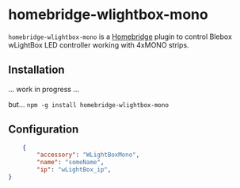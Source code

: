# homebridge-wlightbox-mono

`homebridge-wlightbox-mono` is a [Homebridge](https://github.com/nfarina/homebridge) plugin to control Blebox wLightBox LED controller working with 4xMONO strips.

## Installation
... work in progress ...

but...
`npm -g install homebridge-wlightbox-mono`

## Configuration

```json
    {
        "accessory": "WLightBoxMono",
        "name": "someName",
        "ip": "wLightBox_ip",
}
```
